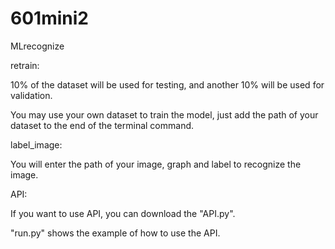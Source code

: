 # 601mini2
MLrecognize

retrain:

10% of the dataset will be used for testing, and another 10% will be used for validation. 

You may use your own dataset to train the model, just add the path of your dataset to the end of the terminal command.

label_image:

You will enter the path of your image, graph and label to recognize the image.

API:

If you want to use API, you can download the "API.py".

"run.py" 
shows the example of how to use the API.
